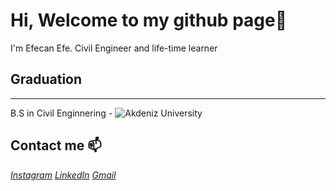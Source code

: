# Hi, Welcome to my github page👋

I'm Efecan Efe. Civil Engineer and life-time learner

## Graduation
---
B.S in Civil Enginnering - ![Akdeniz University](https://www.akdeniz.edu.tr/)

Contact me 📫
---
*[Instagram](https://www.instagram.com/efejanefe/)*
*[LinkedIn](https://www.linkedin.com/in/efecan-efe-a897a71a7/)*
*[Gmail](mh.efecanefe@gmail.com)*

<!---
EfecanE/EfecanE is a ✨ special ✨ repository because its `README.md` (this file) appears on your GitHub profile.
You can click the Preview link to take a look at your changes.
--->
